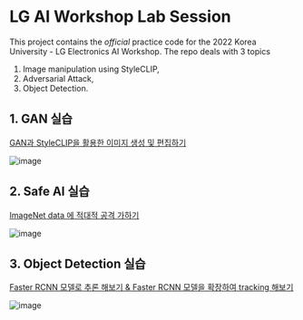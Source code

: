 # LG AI Workshop Lab Session

This project contains the *official* practice code for the 2022 Korea University - LG Electronics AI Workshop.
The repo deals with 3 topics
1. Image manipulation using StyleCLIP,
2. Adversarial Attack, 
3. Object Detection.

## 1. GAN 실습
[GAN과 StyleCLIP을 활용한 이미지 생성 및 편집하기](https://github.com/hwanhuh/LG_AI_Lab/blob/main/Image_Editing_with_StyleCLIP.ipynb)

![image](https://user-images.githubusercontent.com/19833216/148027099-af9ca0a5-b2e0-443d-a393-845a59269f8d.png)


## 2. Safe AI 실습
[ImageNet data 에 적대적 공격 가하기](https://github.com/hwanhuh/LG_AI_Lab/blob/main/Adversarial_Attack.ipynb)

![image](https://user-images.githubusercontent.com/19833216/148027179-802dabbf-ade8-44e8-8b09-32cd6c2bf735.png)

## 3. Object Detection 실습
[Faster RCNN 모델로 추론 해보기 & Faster RCNN 모델을 확장하여 tracking 해보기](https://github.com/hwanhuh/LG_AI_Lab/blob/main/Object_Detection_tutorial.ipynb)

![image](https://user-images.githubusercontent.com/19833216/148028010-4fd41b0b-962e-42b7-9add-e5f91768c456.png)
